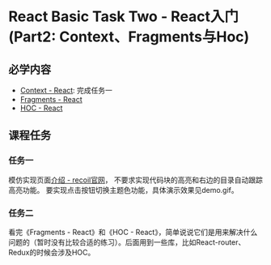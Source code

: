 # React Basic Task Two - React入门(Part2: Context、Fragments与Hoc)

## 必学内容
+ [Context - React](https://reactjs.org/docs/context.html): 完成任务一
+ [Fragments - React](https://reactjs.org/docs/fragments.html)
+ [HOC - React](https://reactjs.org/docs/higher-order-components.html)
## 课程任务
### 任务一
模仿实现页面[介绍 - recoil官网](https://recoiljs.org/docs/introduction/installation)， 不要求实现代码块的高亮和右边的目录自动跟踪高亮功能。
要实现点击按钮切换主题色功能，具体演示效果见demo.gif。
### 任务二
看完《Fragments - React》和《HOC - React》，简单说说它们是用来解决什么问题的（暂时没有比较合适的练习）。后面用到一些库，比如React-router、Redux的时候会涉及HOC。